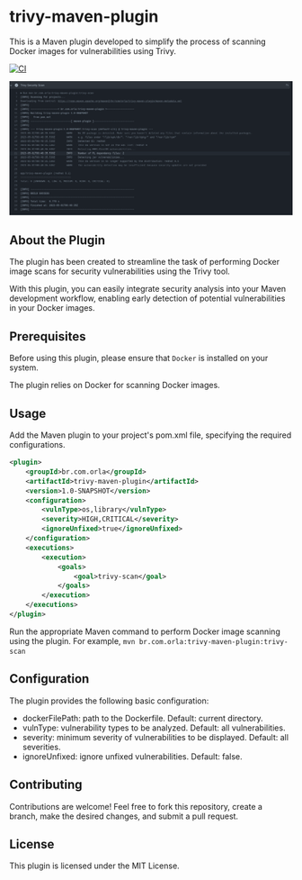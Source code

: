 # trivy-maven-plugin

This is a Maven plugin developed to simplify the process of scanning Docker images for vulnerabilities using Trivy.

[![CI](https://github.com/orladigital/trivy-maven-plugin/actions/workflows/maven.yml/badge.svg)](https://github.com/orladigital/trivy-maven-plugin/actions/workflows/maven.yml)


![maven-trivy-plugin](docs/trivy-maven-scan.png)


## About the Plugin
The plugin has been created to streamline the task of performing Docker image scans for security vulnerabilities using the Trivy tool.

With this plugin, you can easily integrate security analysis into your Maven development workflow, enabling early detection of potential vulnerabilities in your Docker images.

## Prerequisites

Before using this plugin, please ensure that `Docker` is installed on your system.

The plugin relies on Docker for scanning Docker images.

## Usage
Add the Maven plugin to your project's pom.xml file, specifying the required configurations.

```xml
<plugin>
    <groupId>br.com.orla</groupId>
    <artifactId>trivy-maven-plugin</artifactId>
    <version>1.0-SNAPSHOT</version>
    <configuration>
        <vulnType>os,library</vulnType>
        <severity>HIGH,CRITICAL</severity>
        <ignoreUnfixed>true</ignoreUnfixed>
    </configuration>
    <executions>
        <execution>
            <goals>
                <goal>trivy-scan</goal>
            </goals>
        </execution>
    </executions>
</plugin>
```
Run the appropriate Maven command to perform Docker image scanning using the plugin. For example, `mvn br.com.orla:trivy-maven-plugin:trivy-scan`

## Configuration
The plugin provides the following basic configuration:

* dockerFilePath: path to the Dockerfile. Default: current directory.
* vulnType: vulnerability types to be analyzed. Default: all vulnerabilities.
* severity: minimum severity of vulnerabilities to be displayed. Default: all severities.
* ignoreUnfixed: ignore unfixed vulnerabilities. Default: false.

## Contributing
Contributions are welcome! Feel free to fork this repository, create a branch, make the desired changes, and submit a pull request.

## License
This plugin is licensed under the MIT License.
